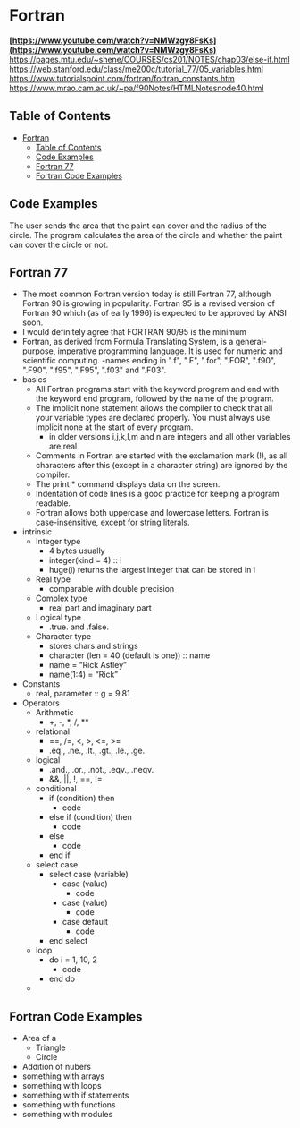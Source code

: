 # Fortran

**[https://www.youtube.com/watch?v=NMWzgy8FsKs](https://www.youtube.com/watch?v=NMWzgy8FsKs)**
https://pages.mtu.edu/~shene/COURSES/cs201/NOTES/chap03/else-if.html
https://web.stanford.edu/class/me200c/tutorial_77/05_variables.html
https://www.tutorialspoint.com/fortran/fortran_constants.htm
https://www.mrao.cam.ac.uk/~pa/f90Notes/HTMLNotesnode40.html

## Table of Contents

- [Fortran](#fortran)
  - [Table of Contents](#table-of-contents)
  - [Code Examples](#code-examples)
  - [Fortran 77](#fortran-77)
  - [Fortran Code Examples](#fortran-code-examples)


## Code Examples
The user sends the area that the paint can cover and the radius of the circle. The program calculates the area of the circle and whether the paint can cover the circle or not.

## Fortran 77

- The most common Fortran version today is still Fortran 77, although Fortran 90 is growing in popularity. Fortran 95 is a revised version of Fortran 90 which (as of early 1996) is expected to be approved by ANSI soon.
- I would definitely agree that FORTRAN 90/95 is the minimum
- Fortran, as derived from Formula Translating System, is a general-purpose, imperative programming language. It is used for numeric and scientific computing.
-names ending in ".f", ".F", ".for", ".FOR", ".f90", ".F90", ".f95", ".F95", ".f03" and ".F03".
- basics
  - All Fortran programs start with the keyword program and end with the keyword end program, followed by the name of the program.
  - The implicit none statement allows the compiler to check that all your variable types are declared properly. You must always use implicit none at the start of every program.
    - in older versions i,j,k,l,m and n are integers and all other variables are real
  - Comments in Fortran are started with the exclamation mark (!), as all characters after this (except in a character string) are ignored by the compiler.
  - The print * command displays data on the screen.
  - Indentation of code lines is a good practice for keeping a program readable.
  - Fortran allows both uppercase and lowercase letters. Fortran is case-insensitive, except for string literals.
- intrinsic
  - Integer type
    - 4 bytes usually
    - integer(kind = 4) :: i
    - huge(i) returns the largest integer that can be stored in i
  - Real type
    - comparable with double precision
  - Complex type
    - real part and imaginary part
  - Logical type
    - .true. and .false.
  - Character type
    - stores chars and strings
    - character (len = 40 (default is one)) :: name  
    - name = “Rick Astley”
    - name(1:4) = “Rick”
- Constants
  - real, parameter :: g = 9.81
- Operators
  - Arithmetic
    - +, -, *, /, **
  - relational
    - ==, /=, <, >, <=, >=
    - .eq., .ne., .lt., .gt., .le., .ge.
  - logical
    - .and., .or., .not., .eqv., .neqv.
    - &&, ||, !, ==, !=
  - conditional
    - if (condition) then
      - code
    - else if (condition) then
      - code
    - else
      - code
    - end if
  - select case
    - select case (variable)
      - case (value)
        - code
      - case (value)
        - code
      - case default
        - code
    - end select
  - loop
    - do i = 1, 10, 2
      - code
    - end do
  - 

## Fortran Code Examples

- Area of a
  - Triangle
  - Circle
- Addition of nubers
- something with arrays
- something with loops
- something with if statements
- something with functions
- something with modules
